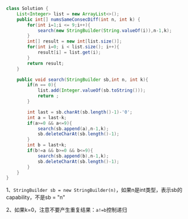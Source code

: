 ```java
class Solution {
    List<Integer> list = new ArrayList<>();
    public int[] numsSameConsecDiff(int n, int k) {
        for(int i=1;i <= 9;i++){
            search(new StringBuilder(String.valueOf(i)),n-1,k);
        }
        int[] result = new int[list.size()];
        for(int i=0; i < list.size(); i++){
            result[i] = list.get(i);
        }
        return result;
    }

    public void search(StringBuilder sb,int n, int k){
        if(n == 0){
            list.add(Integer.valueOf(sb.toString()));
            return ;
        }

        int last = sb.charAt(sb.length()-1)-'0';
        int a = last-k;
        if(a>=0 && a<=9){
            search(sb.append(a),n-1,k);
            sb.deleteCharAt(sb.length()-1);
        }
        int b = last+k;
        if(b!=a && b>=0 && b<=9){
            search(sb.append(b),n-1,k);
            sb.deleteCharAt(sb.length()-1);
        }
    }
}
```

1、`StringBuilder sb = new StringBuilder(n)`，如果n是int类型，表示sb的capability，不是sb = "n"

2、如果k=0，注意不要产生重复结果：`a!=b`控制递归















































